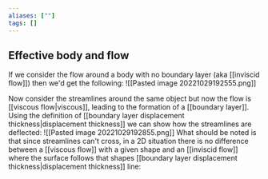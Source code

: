 ```yaml
---
aliases: [""]
tags: []
---
```


## Effective body and flow

If we consider the flow around a body with no boundary layer (aka [[inviscid flow]]) then we'd get the following:
![[Pasted image 20221029192555.png]]

Now consider the streamlines around the same object but now the flow is [[viscous flow|viscous]], leading to the formation of a [[boundary layer]]. Using the definition of [[boundary layer displacement thickness|displacement thickness]] we can show how the streamlines are deflected:
![[Pasted image 20221029192855.png]]
What should be noted is that since streamlines can't cross, in a 2D situation there is no difference between a [[viscous flow]] with a given shape and an [[inviscid flow]] where the surface follows that shapes [[boundary layer displacement thickness|displacement thickness]] line:


